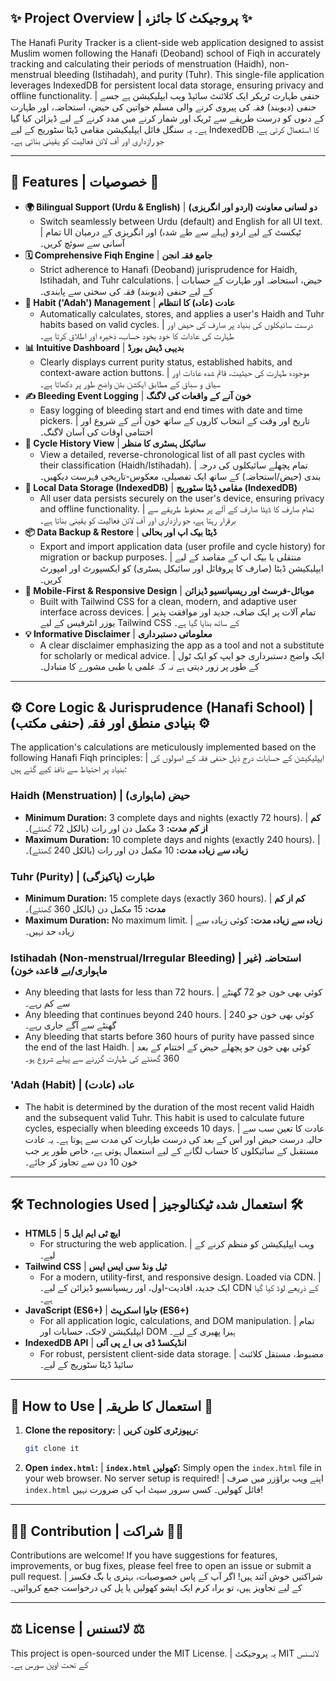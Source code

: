 ## ✨ Project Overview | پروجیکٹ کا جائزہ ✨

The Hanafi Purity Tracker is a client-side web application designed to assist Muslim women following the Hanafi (Deoband) school of Fiqh in accurately tracking and calculating their periods of menstruation (Haidh), non-menstrual bleeding (Istihadah), and purity (Tuhr). This single-file application leverages IndexedDB for persistent local data storage, ensuring privacy and offline functionality. | حنفی طہارت ٹریکر ایک کلائنٹ سائیڈ ویب ایپلیکیشن ہے جسے حنفی (دیوبند) فقہ کی پیروی کرنے والی مسلم خواتین کی حیض، استحاضہ، اور طہارت کے دنوں کو درست طریقے سے ٹریک اور شمار کرنے میں مدد کرنے کے لیے ڈیزائن کیا گیا ہے۔ یہ سنگل فائل ایپلیکیشن مقامی ڈیٹا سٹوریج کے لیے IndexedDB کا استعمال کرتی ہے، جو رازداری اور آف لائن فعالیت کو یقینی بناتی ہے۔

---

## 🎯 Features | خصوصیات 🎯

*   **🌍 Bilingual Support (Urdu & English)** | **دو لسانی معاونت (اردو اور انگریزی)**
    *   Switch seamlessly between Urdu (default) and English for all UI text. | تمام UI ٹیکسٹ کے لیے اردو (پہلے سے طے شدہ) اور انگریزی کے درمیان آسانی سے سوئچ کریں۔
*   **🗓️ Comprehensive Fiqh Engine** | **جامع فقہ انجن**
    *   Strict adherence to Hanafi (Deoband) jurisprudence for Haidh, Istihadah, and Tuhr calculations. | حیض، استحاضہ اور طہارت کے حسابات کے لیے حنفی (دیوبند) فقہ کی سختی سے پابندی۔
*   **🔄 Habit ('Adah') Management** | **عادت (عادہ) کا انتظام**
    *   Automatically calculates, stores, and applies a user's Haidh and Tuhr habits based on valid cycles. | درست سائیکلوں کی بنیاد پر صارف کی حیض اور طہارت کی عادات کا خود بخود حساب، ذخیرہ اور اطلاق کرتا ہے۔
*   **📊 Intuitive Dashboard** | **بدیہی ڈیش بورڈ**
    *   Clearly displays current purity status, established habits, and context-aware action buttons. | موجودہ طہارت کی حیثیت، قائم شدہ عادات اور سیاق و سباق کے مطابق ایکشن بٹن واضح طور پر دکھاتا ہے۔
*   **✍️ Bleeding Event Logging** | **خون آنے کے واقعات کی لاگنگ**
    *   Easy logging of bleeding start and end times with date and time pickers. | تاریخ اور وقت کے انتخاب کاروں کے ساتھ خون آنے کے شروع اور اختتامی اوقات کی آسان لاگنگ۔
*   **📜 Cycle History View** | **سائیکل ہسٹری کا منظر**
    *   View a detailed, reverse-chronological list of all past cycles with their classification (Haidh/Istihadah). | تمام پچھلے سائیکلوں کی درجہ بندی (حیض/استحاضہ) کے ساتھ ایک تفصیلی، معکوس-تاریخی فہرست دیکھیں۔
*   **💾 Local Data Storage (IndexedDB)** | **مقامی ڈیٹا سٹوریج (IndexedDB)**
    *   All user data persists securely on the user's device, ensuring privacy and offline functionality. | تمام صارف کا ڈیٹا صارف کے آلے پر محفوظ طریقے سے برقرار رہتا ہے، جو رازداری اور آف لائن فعالیت کو یقینی بناتا ہے۔
*   **📦 Data Backup & Restore** | **ڈیٹا بیک اپ اور بحالی**
    *   Export and import application data (user profile and cycle history) for migration or backup purposes. | منتقلی یا بیک اپ کے مقاصد کے لیے ایپلیکیشن ڈیٹا (صارف کا پروفائل اور سائیکل ہسٹری) کو ایکسپورٹ اور امپورٹ کریں۔
*   **📱 Mobile-First & Responsive Design** | **موبائل-فرسٹ اور ریسپانسیو ڈیزائن**
    *   Built with Tailwind CSS for a clean, modern, and adaptive user interface across devices. | تمام آلات پر ایک صاف، جدید اور موافقت پذیر یوزر انٹرفیس کے لیے Tailwind CSS کے ساتھ بنایا گیا ہے۔
*   **💡 Informative Disclaimer** | **معلوماتی دستبرداری**
    *   A clear disclaimer emphasizing the app as a tool and not a substitute for scholarly or medical advice. | ایک واضح دستبرداری جو ایپ کو ایک ٹول کے طور پر زور دیتی ہے نہ کہ علمی یا طبی مشورے کا متبادل۔

---

## ⚙️ Core Logic & Jurisprudence (Hanafi School) | بنیادی منطق اور فقہ (حنفی مکتب) ⚙️

The application's calculations are meticulously implemented based on the following Hanafi Fiqh principles: | ایپلیکیشن کے حسابات درج ذیل حنفی فقہ کے اصولوں کی بنیاد پر احتیاط سے نافذ کیے گئے ہیں:

### Haidh (Menstruation) | حیض (ماہواری)
*   **Minimum Duration:** 3 complete days and nights (exactly 72 hours). | **کم از کم مدت:** 3 مکمل دن اور رات (بالکل 72 گھنٹے)۔
*   **Maximum Duration:** 10 complete days and nights (exactly 240 hours). | **زیادہ سے زیادہ مدت:** 10 مکمل دن اور رات (بالکل 240 گھنٹے)۔

### Tuhr (Purity) | طہارت (پاکیزگی)
*   **Minimum Duration:** 15 complete days (exactly 360 hours). | **کم از کم مدت:** 15 مکمل دن (بالکل 360 گھنٹے)۔
*   **Maximum Duration:** No maximum limit. | **زیادہ سے زیادہ مدت:** کوئی زیادہ سے زیادہ حد نہیں۔

### Istihadah (Non-menstrual/Irregular Bleeding) | استحاضہ (غیر ماہواری/بے قاعدہ خون)
*   Any bleeding that lasts for less than 72 hours. | کوئی بھی خون جو 72 گھنٹے سے کم رہے۔
*   Any bleeding that continues beyond 240 hours. | کوئی بھی خون جو 240 گھنٹے سے آگے جاری رہے۔
*   Any bleeding that starts before 360 hours of purity have passed since the end of the last Haidh. | کوئی بھی خون جو پچھلے حیض کے اختتام کے بعد 360 گھنٹے کی طہارت گزرنے سے پہلے شروع ہو۔

### 'Adah (Habit) | عادہ (عادت)
*   The habit is determined by the duration of the most recent valid Haidh and the subsequent valid Tuhr. This habit is used to calculate future cycles, especially when bleeding exceeds 10 days. | عادت کا تعین سب سے حالیہ درست حیض اور اس کے بعد کی درست طہارت کی مدت سے ہوتا ہے۔ یہ عادت مستقبل کے سائیکلوں کا حساب لگانے کے لیے استعمال ہوتی ہے، خاص طور پر جب خون 10 دن سے تجاوز کر جائے۔

---

## 🛠️ Technologies Used | استعمال شدہ ٹیکنالوجیز 🛠️

*   **HTML5** | **ایچ ٹی ایم ایل 5**
    *   For structuring the web application. | ویب ایپلیکیشن کو منظم کرنے کے لیے۔
*   **Tailwind CSS** | **ٹیل ونڈ سی ایس ایس**
    *   For a modern, utility-first, and responsive design. Loaded via CDN. | ایک جدید، افادیت-اول، اور ریسپانسیو ڈیزائن کے لیے۔ CDN کے ذریعے لوڈ کیا گیا ہے۔
*   **JavaScript (ES6+)** | **جاوا اسکرپٹ (ES6+)**
    *   For all application logic, calculations, and DOM manipulation. | تمام ایپلیکیشن لاجک، حسابات اور DOM ہیرا پھیری کے لیے۔
*   **IndexedDB API** | **انڈیکسڈ ڈی بی اے پی آئی**
    *   For robust, persistent client-side data storage. | مضبوط، مستقل کلائنٹ سائیڈ ڈیٹا سٹوریج کے لیے۔

---

## 🚀 How to Use | استعمال کا طریقہ 🚀

1.  **Clone the repository:** | **ریپوزٹری کلون کریں:**
    ```bash
    git clone it
    ```
2.  **Open `index.html`:** | **`index.html` کھولیں:**
    Simply open the `index.html` file in your web browser. No server setup is required! | اپنے ویب براؤزر میں صرف `index.html` فائل کھولیں۔ کسی سرور سیٹ اپ کی ضرورت نہیں!

---

## 👨‍💻 Contribution | شراکت 👨‍💻

Contributions are welcome! If you have suggestions for features, improvements, or bug fixes, please feel free to open an issue or submit a pull request. | شراکتیں خوش آئند ہیں! اگر آپ کے پاس خصوصیات، بہتری یا بگ فکسز کے لیے تجاویز ہیں، تو براہ کرم ایک ایشو کھولیں یا پل کی درخواست جمع کروائیں۔

---

## ⚖️ License | لائسنس ⚖️

This project is open-sourced under the MIT License. | یہ پروجیکٹ MIT لائسنس کے تحت اوپن سورس ہے۔